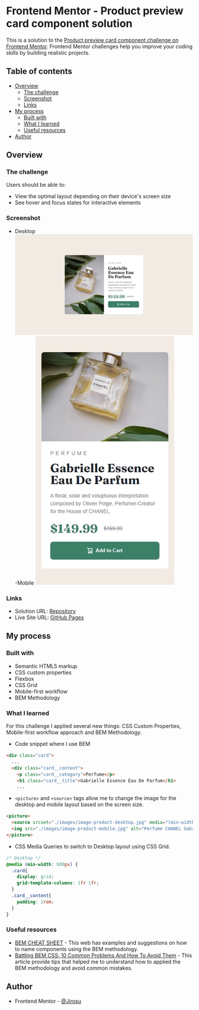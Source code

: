 # Frontend Mentor - Product preview card component solution

This is a solution to the [Product preview card component challenge on Frontend Mentor](https://www.frontendmentor.io/challenges/product-preview-card-component-GO7UmttRfa). Frontend Mentor challenges help you improve your coding skills by building realistic projects. 

## Table of contents

- [Overview](#overview)
  - [The challenge](#the-challenge)
  - [Screenshot](#screenshot)
  - [Links](#links)
- [My process](#my-process)
  - [Built with](#built-with)
  - [What I learned](#what-i-learned)
  - [Useful resources](#useful-resources)
- [Author](#author)

## Overview

### The challenge

Users should be able to:

- View the optimal layout depending on their device's screen size
- See hover and focus states for interactive elements

### Screenshot
- Desktop
![Desktop -Product preview card component Screenshot](./solution/solution-desktop-screenshot.jpg)
-Mobile
![Mobile - Product preview card component Screenshot](./solution/solution-mobile-screenshot.jpg)

### Links

- Solution URL: [Repository](https://github.com/Jirosu/Product_preview_card_component)
- Live Site URL: [GitHub Pages](https://jirosu.github.io/Product_preview_card_component/)

## My process

### Built with

- Semantic HTML5 markup
- CSS custom properties
- Flexbox
- CSS Grid
- Mobile-first workflow
- BEM Methodology

### What I learned
For this challenge I applied several new things: CSS Custom Properties, Mobile-first workflow approach and BEM Methodology.

- Code snippet where I use BEM 
```html
<div class="card">
  ...
  <div class="card__content">
    <p class="card__category">Perfume</p>
    <h1 class="card__title">Gabrielle Essence Eau De Parfum</h1>
    ...
```

- ```<picture>``` and ```<source>``` tags allow me to change the image for the desktop and mobile layout based on the screen size.
```html
<picture>
  <source srcset="./images/image-product-desktop.jpg" media="(min-width: 600px)" class="card__img">
  <img src="./images/image-product-mobile.jpg" alt="Perfume CHANEL Gabrielle Essence" class="card__img">
</picture>
```

- CSS Media Queries to switch to Desktop layout using CSS Grid.
```css
/* Desktop */
@media (min-width: 600px) {
  .card{
    display: grid;
    grid-template-columns: 1fr 1fr;
  }
  .card__content{
    padding: 2rem;
  }
}
```

### Useful resources

- [BEM CHEAT SHEET](https://bem-cheat-sheet.9elements.com/) - This web has examples and suggestions on how to name components using the BEM methodology.
- [Battling BEM CSS: 10 Common Problems And How To Avoid Them](https://www.smashingmagazine.com/2016/06/battling-bem-extended-edition-common-problems-and-how-to-avoid-them/) - This article provide tips that helped me to understand how to applied the BEM methodology and avoid common mistakes.

## Author

- Frontend Mentor - [@Jirosu](https://www.frontendmentor.io/profile/Jirosu)